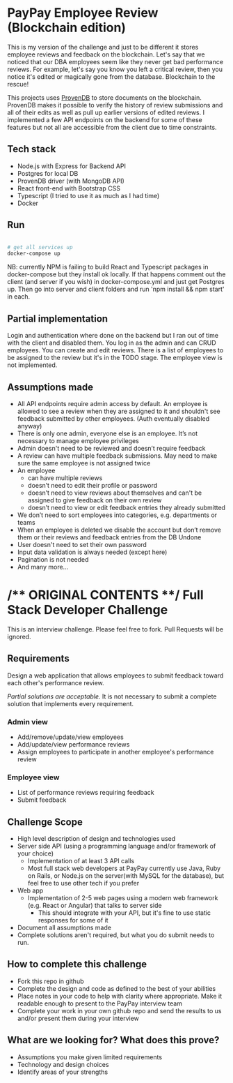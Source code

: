 # PayPay Employee Review (Blockchain edition)

This is my version of the challenge and just to be different it stores employee reviews and feedback on the blockchain. Let's say that we noticed that our DBA employees seem like they never get bad performance reviews. For example, let's say you know you left a critical review, then you notice it's edited or magically gone from the database. Blockchain to the rescue!

This projects uses [ProvenDB](https://www.provendb.com/) to store documents on the blockchain. ProvenDB makes it possible to verify the history of review submissions and all of their edits as well as pull up earlier versions of edited reviews. I implemented a few API endpoints on the backend for some of these features but not all are accessible from the client due to time constraints.

## Tech stack
- Node.js with Express for Backend API
- Postgres for local DB
- ProvenDB driver (with MongoDB API)
- React front-end with Bootstrap CSS
- Typescript (I tried to use it as much as I had time)
- Docker

## Run


```bash

# get all services up
docker-compose up

```

NB: currently NPM is failing to build React and Typescript packages in docker-compose but they install ok locally. If that happens comment out the client (and server if you wish) in docker-compose.yml and just get Postgres up. Then go into server and client folders and run 'npm install && npm start' in each.

## Partial implementation

Login and authentication where done on the backend but I ran out of time with the client and disabled them. You log in as the admin and can CRUD employees. You can create and edit reviews. There is a list of employees to be assigned to the review but it's in the  TODO stage. The employee view is not implemented.

## Assumptions made

* All API endpoints require admin access by default. An employee is allowed to see a review when they are assigned to it and shouldn't see feedback submitted by other employees. (Auth eventually disabled anyway)
* There is only one admin, everyone else is an employee. It’s not necessary to manage employee privileges
* Admin doesn't need to be reviewed and doesn’t require feedback
* A review can have multiple feedback submissions. May need to make sure the same employee is not assigned twice
* An employee
    * can have multiple reviews
    * doesn’t need to edit their profile or password
    * doesn’t need to view reviews about themselves and can't be assigned to give feedback on their own review
    * doesn’t need to view or edit feedback entries they already submitted
* We don’t need to sort employees into categories, e.g. departments or teams
* When an employee is deleted we disable the account but don’t remove them or their reviews and feedback entries from the DB
Undone
* User doesn't need to set their own password
* Input data validation is always needed (except here)
* Pagination is not needed
* And many more...




# /** ORIGINAL CONTENTS **/ Full Stack Developer Challenge
This is an interview challenge. Please feel free to fork. Pull Requests will be ignored.

## Requirements
Design a web application that allows employees to submit feedback toward each other's performance review.

*Partial solutions are acceptable.*  It is not necessary to submit a complete solution that implements every requirement.

### Admin view
* Add/remove/update/view employees
* Add/update/view performance reviews
* Assign employees to participate in another employee's performance review

### Employee view
* List of performance reviews requiring feedback
* Submit feedback

## Challenge Scope
* High level description of design and technologies used
* Server side API (using a programming language and/or framework of your choice)
  * Implementation of at least 3 API calls
  * Most full stack web developers at PayPay currently use Java, Ruby on Rails, or Node.js on the server(with MySQL for the database), but feel free to use other tech if you prefer
* Web app
  * Implementation of 2-5 web pages using a modern web framework (e.g. React or Angular) that talks to server side
    * This should integrate with your API, but it's fine to use static responses for some of it
* Document all assumptions made
* Complete solutions aren't required, but what you do submit needs to run.

## How to complete this challenge
* Fork this repo in github
* Complete the design and code as defined to the best of your abilities
* Place notes in your code to help with clarity where appropriate. Make it readable enough to present to the PayPay interview team
* Complete your work in your own github repo and send the results to us and/or present them during your interview

## What are we looking for? What does this prove?
* Assumptions you make given limited requirements
* Technology and design choices
* Identify areas of your strengths
